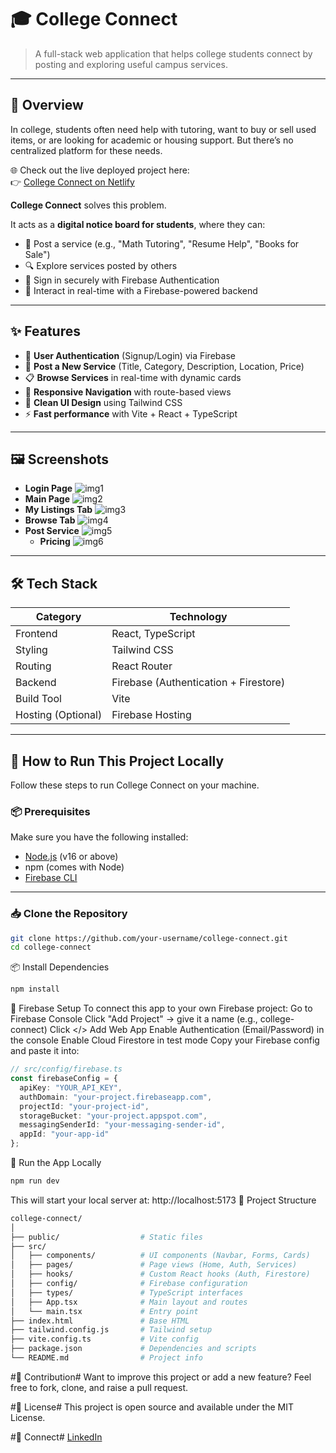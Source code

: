 # 🎓 College Connect

> A full-stack web application that helps college students connect by posting and exploring useful campus services.

---

## 📖 Overview

In college, students often need help with tutoring, want to buy or sell used items, or are looking for academic or housing support. But there’s no centralized platform for these needs.

🌐 Check out the live deployed project here:  
👉 [College Connect on Netlify](https://steady-chimera-e872af.netlify.app/)

**College Connect** solves this problem.

It acts as a **digital notice board for students**, where they can:
- 📢 Post a service (e.g., "Math Tutoring", "Resume Help", "Books for Sale")
- 🔍 Explore services posted by others
- 🔐 Sign in securely with Firebase Authentication
- 🔁 Interact in real-time with a Firebase-powered backend

---

## ✨ Features

- 🔐 **User Authentication** (Signup/Login) via Firebase
- 📄 **Post a New Service** (Title, Category, Description, Location, Price)
- 📋 **Browse Services** in real-time with dynamic cards
- 🧭 **Responsive Navigation** with route-based views
- 🎨 **Clean UI Design** using Tailwind CSS
- ⚡️ **Fast performance** with Vite + React + TypeScript

---

## 🖼️ Screenshots

- **Login Page**
   ![img1](https://github.com/Harshwardhan-26/CollegeConnect/blob/main/loginpage.png?raw=true)
- **Main Page**
 ![img2](https://github.com/Harshwardhan-26/CollegeConnect/blob/main/mainpage.png?raw=true
)
- **My Listings Tab**
 ![img3](https://github.com/Harshwardhan-26/CollegeConnect/blob/main/mylistings.png?raw=true
)
- **Browse Tab**
 ![img4](https://github.com/Harshwardhan-26/CollegeConnect/blob/main/Screenshot_4-7-2025_23283_steady-chimera-e872af.netlify.app.jpeg?raw=true
)
- **Post Service**
 ![img5](https://github.com/Harshwardhan-26/CollegeConnect/blob/main/Screenshot_4-7-2025_233548_steady-chimera-e872af.netlify.app.jpeg?raw=true
)
  - **Pricing**
 ![img6](https://github.com/Harshwardhan-26/CollegeConnect/blob/main/Screenshot_4-7-2025_233619_steady-chimera-e872af.netlify.app.jpeg?raw=true)

---

## 🛠️ Tech Stack

| Category | Technology |
|----------|------------|
| Frontend | React, TypeScript |
| Styling  | Tailwind CSS |
| Routing  | React Router |
| Backend  | Firebase (Authentication + Firestore) |
| Build Tool | Vite |
| Hosting (Optional) | Firebase Hosting |

---

## 🚀 How to Run This Project Locally

Follow these steps to run College Connect on your machine.

### 📦 Prerequisites

Make sure you have the following installed:

- [Node.js](https://nodejs.org/) (v16 or above)
- npm (comes with Node)
- [Firebase CLI](https://firebase.google.com/docs/cli)

---

### 📥 Clone the Repository

```bash
git clone https://github.com/your-username/college-connect.git
cd college-connect
```
📦 Install Dependencies
```bash
npm install
```
🔧 Firebase Setup
To connect this app to your own Firebase project:
Go to Firebase Console
Click "Add Project" → give it a name (e.g., college-connect)
Click </> Add Web App
Enable Authentication (Email/Password) in the console
Enable Cloud Firestore in test mode
Copy your Firebase config and paste it into:
```ts
// src/config/firebase.ts
const firebaseConfig = {
  apiKey: "YOUR_API_KEY",
  authDomain: "your-project.firebaseapp.com",
  projectId: "your-project-id",
  storageBucket: "your-project.appspot.com",
  messagingSenderId: "your-messaging-sender-id",
  appId: "your-app-id"
};
```
🧪 Run the App Locally
```bash
npm run dev
```
This will start your local server at: http://localhost:5173
📁 Project Structure
```bash
college-connect/
│
├── public/                  # Static files
├── src/
│   ├── components/          # UI components (Navbar, Forms, Cards)
│   ├── pages/               # Page views (Home, Auth, Services)
│   ├── hooks/               # Custom React hooks (Auth, Firestore)
│   ├── config/              # Firebase configuration
│   ├── types/               # TypeScript interfaces
│   ├── App.tsx              # Main layout and routes
│   └── main.tsx             # Entry point
├── index.html               # Base HTML
├── tailwind.config.js       # Tailwind setup
├── vite.config.ts           # Vite config
├── package.json             # Dependencies and scripts
└── README.md                # Project info
```
#🙌 Contribution#
Want to improve this project or add a new feature?
Feel free to fork, clone, and raise a pull request.

#📄 License#
This project is open source and available under the MIT License.

#🔗 Connect#
[LinkedIn](https://www.linkedin.com/in/harshwardhan-goyal-4aa899278)
